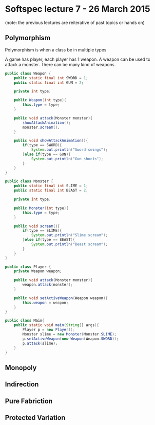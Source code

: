 # Softspec lecture 7 - 26 March 2015

(note: the previous lectures are reiterative of past topics or hands on)

## Polymorphism

Polymorphism is when a class be in multiple types

A game has player, each player has 1 weapon. A weapon can be used to attack a monster. There can be many kind of weapons.

```java
public class Weapon {
	public static final int SWORD = 1;
	public static final int GUN = 2;

	private int type;

	public Weapon(int type){
		this.type = type;
	}

	public void attack(Monster monster){
		showAttackAnimation();
		monster.scream();
	}

	public void showAttackAnimation(){
		if(type == SWORD){
			System.out.println("Sword swings");
		}else if(type == GUN){
			System.out.println("Gun shoots");
		}
	}
}

public class Monster {
	public static final int SLIME = 1;
	public static final int BEAST = 2;

	private int type;

	public Monster(int type){
		this.type = type;
	}

	public void scream(){
		if(type == SLIME){
			System.out.println("Slime scream");
		}else if(type == BEAST){
			System.out.println("Beast scream");
		}
	}
}

public class Player {
	private Weapon weapon;

	public void attack(Monster monster){
		weapon.attack(monster);
	}

	public void setActiveWeapon(Weapon weapon){
		this.weapon = weapon;
	}
}

public class Main{
	public static void main(String[] args){
		Player p = new Player();
		Monster slime = new Monster(Monster.SLIME);
		p.setActiveWeapon(new Weapon(Weapon.SWORD));
		p.attack(slime);
	}
}
```

## Monopoly

## Indirection

## Pure Fabriction

## Protected Variation